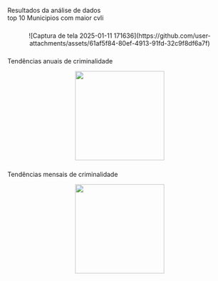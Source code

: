<p align="left">Resultados da análise de dados<br>top 10 Municipios com maior cvli</p>

###

<div align="center">
![Captura de tela 2025-01-11 171636](https://github.com/user-attachments/assets/61af5f84-80ef-4913-91fd-32c9f8df6a7f)
</div>

###


###
<p align="left">Tendências anuais de criminalidade</p>

<div align="center">
  <img height="200" src="C:\Users\Windows\Pictures\Screenshots\Captura de tela 2025-01-11 173738.png"  />
</div>

###

###
<p align="left">Tendências mensais de criminalidade</p>

<div align="center">
  <img height="200" src="C:\Users\Windows\Pictures\Screenshots\Captura de tela 2025-01-11 173535.png"  />
</div>

###

